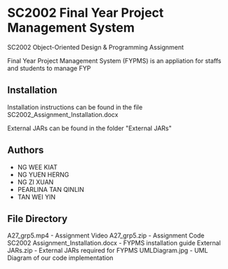 
# SC2002 Final Year Project Management System

SC2002 Object-Oriented Design & Programming Assignment

Final Year Project Management System (FYPMS) is an appliation for staffs and students to manage FYP

## Installation
Installation instructions can be found in the file SC2002_Assignment_Installation.docx

External JARs can be found in the folder "External JARs"
## Authors

- NG WEE KIAT
- NG YUEN HERNG
- NG ZI XUAN
- PEARLINA TAN QINLIN
- TAN WEI YIN



## File Directory
A27_grp5.mp4 - Assignment Video
A27_grp5.zip - Assignment Code
SC2002 Assignment_Installation.docx - FYPMS installation guide
External JARs.zip - External JARs required for FYPMS
UMLDiagram.jpg - UML Diagram of our code implementation
